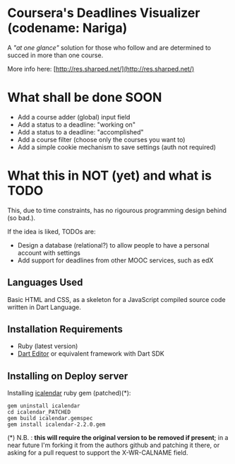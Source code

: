 # Coursera's Deadlines Visualizer (codename: Nariga) #

A *"at one glance"* solution for those who follow and are determined to succed in more than one course.

More info here: [http://res.sharped.net/](http://res.sharped.net/)

# What shall be done SOON

* Add a course adder (global) input field
* Add a status to a deadline: "working on"
* Add a status to a deadline: "accomplished"
* Add a course filter (choose only the courses you want to)
* Add a simple cookie mechanism to save settings (auth not required)

# What this in NOT (yet) and what is TODO

This, due to time constraints, has no rigourous programming design behind (so bad.).

If the idea is liked, TODOs are:

* Design a database (relational?) to allow people to have a personal account with settings
* Add support for deadlines from other MOOC services, such as edX

## Languages Used

Basic HTML and CSS, as a skeleton for a JavaScript compiled source code written in Dart Language.

## Installation Requirements
* Ruby (latest version)
* [Dart Editor](https://www.dartlang.org/) or equivalent framework with Dart SDK

## Installing on Deploy server
Installing [icalendar](https://github.com/icalendar/icalendar) ruby gem (patched)(*):

    gem uninstall icalendar
    cd icalendar_PATCHED
    gem build icalendar.gemspec 
    gem install icalendar-2.2.0.gem 
(\*) N.B. : **this will require the original version to be removed if present**; in a near future I'm forking it from the authors github and patching it there, or asking for a pull request to support the X-WR-CALNAME field.